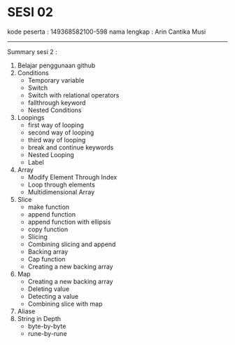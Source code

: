 # SESI 02
kode peserta    : 149368582100-598
nama lengkap    : Arin Cantika Musi

---
Summary sesi 2 : 
1. Belajar penggunaan github 
2. Conditions
    - Temporary variable
    - Switch
    - Switch with relational operators
    - fallthrough keyword
    - Nested Conditions
3. Loopings
    - first way of looping
    - second way of looping
    - third way of looping
    - break and continue keywords
    - Nested Looping
    - Label
4. Array
    - Modify Element Through Index
    - Loop through elements
    - Multidimensional Array
5. Slice
    - make function
    - append function
    - append function with ellipsis
    - copy function
    - Slicing
    - Combining slicing and append
    - Backing array
    - Cap function
    - Creating a new backing array
6. Map
    - Creating a new backing array
    - Deleting value
    - Detecting a value
    - Combining slice with map
7. Aliase
8. String in Depth
    - byte-by-byte
    - rune-by-rune
